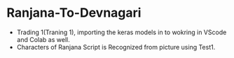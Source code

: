 # Ranjana-To-Devnagari
- Trading 1(Traning 1), importing the keras models in to wokring in VScode and Colab as well.
- Characters of Ranjana Script is Recognized from picture using Test1.

